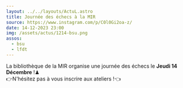 ```yaml
---
layout: ../../layouts/ActuL.astro
title: Journée des échecs à la MIR
source: https://www.instagram.com/p/C0l0Gi2oa-z/
date: 14-12-2023 23:00
img: /assets/actus/1214-bsu.png
assos:
  - bsu
  - lfdt
---
```


La bibliothèque de la MIR organise une journée des échecs le __Jeudi 14 Décembre__ !♟  
👉N'hésitez pas à vous inscrire aux ateliers !👈